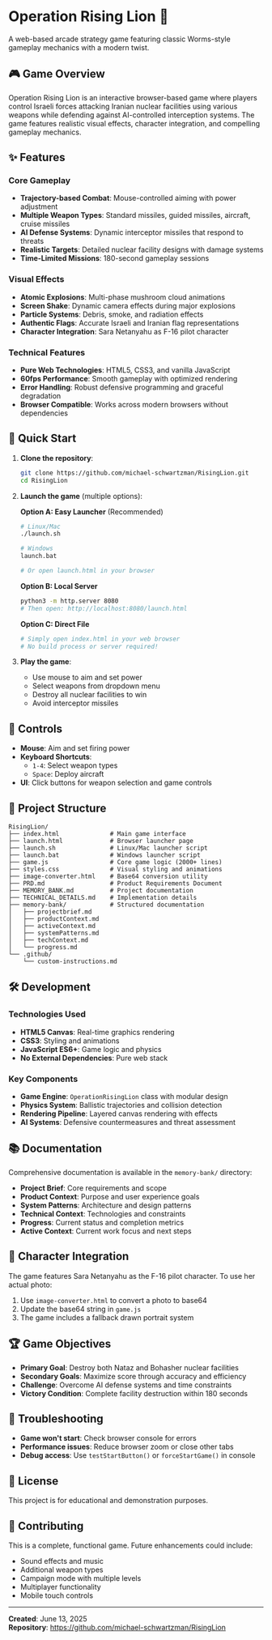 # Operation Rising Lion 🦁

A web-based arcade strategy game featuring classic Worms-style gameplay mechanics with a modern twist.

## 🎮 Game Overview

Operation Rising Lion is an interactive browser-based game where players control Israeli forces attacking Iranian nuclear facilities using various weapons while defending against AI-controlled interception systems. The game features realistic visual effects, character integration, and compelling gameplay mechanics.

## ✨ Features

### Core Gameplay
- **Trajectory-based Combat**: Mouse-controlled aiming with power adjustment
- **Multiple Weapon Types**: Standard missiles, guided missiles, aircraft, cruise missiles
- **AI Defense Systems**: Dynamic interceptor missiles that respond to threats
- **Realistic Targets**: Detailed nuclear facility designs with damage systems
- **Time-Limited Missions**: 180-second gameplay sessions

### Visual Effects
- **Atomic Explosions**: Multi-phase mushroom cloud animations
- **Screen Shake**: Dynamic camera effects during major explosions
- **Particle Systems**: Debris, smoke, and radiation effects
- **Authentic Flags**: Accurate Israeli and Iranian flag representations
- **Character Integration**: Sara Netanyahu as F-16 pilot character

### Technical Features
- **Pure Web Technologies**: HTML5, CSS3, and vanilla JavaScript
- **60fps Performance**: Smooth gameplay with optimized rendering
- **Error Handling**: Robust defensive programming and graceful degradation
- **Browser Compatible**: Works across modern browsers without dependencies

## 🚀 Quick Start

1. **Clone the repository**:
   ```bash
   git clone https://github.com/michael-schwartzman/RisingLion.git
   cd RisingLion
   ```

2. **Launch the game** (multiple options):
   
   **Option A: Easy Launcher** (Recommended)
   ```bash
   # Linux/Mac
   ./launch.sh
   
   # Windows
   launch.bat
   
   # Or open launch.html in your browser
   ```
   
   **Option B: Local Server**
   ```bash
   python3 -m http.server 8080
   # Then open: http://localhost:8080/launch.html
   ```
   
   **Option C: Direct File**
   ```bash
   # Simply open index.html in your web browser
   # No build process or server required!
   ```

3. **Play the game**:
   - Use mouse to aim and set power
   - Select weapons from dropdown menu
   - Destroy all nuclear facilities to win
   - Avoid interceptor missiles

## 🎯 Controls

- **Mouse**: Aim and set firing power
- **Keyboard Shortcuts**: 
  - `1-4`: Select weapon types
  - `Space`: Deploy aircraft
- **UI**: Click buttons for weapon selection and game controls

## 📁 Project Structure

```
RisingLion/
├── index.html              # Main game interface
├── launch.html             # Browser launcher page
├── launch.sh               # Linux/Mac launcher script
├── launch.bat              # Windows launcher script
├── game.js                 # Core game logic (2000+ lines)
├── styles.css              # Visual styling and animations
├── image-converter.html    # Base64 conversion utility
├── PRD.md                  # Product Requirements Document
├── MEMORY_BANK.md          # Project documentation
├── TECHNICAL_DETAILS.md    # Implementation details
├── memory-bank/            # Structured documentation
│   ├── projectbrief.md
│   ├── productContext.md
│   ├── activeContext.md
│   ├── systemPatterns.md
│   ├── techContext.md
│   └── progress.md
└── .github/
    └── custom-instructions.md
```

## 🛠 Development

### Technologies Used
- **HTML5 Canvas**: Real-time graphics rendering
- **CSS3**: Styling and animations
- **JavaScript ES6+**: Game logic and physics
- **No External Dependencies**: Pure web stack

### Key Components
- **Game Engine**: `OperationRisingLion` class with modular design
- **Physics System**: Ballistic trajectories and collision detection
- **Rendering Pipeline**: Layered canvas rendering with effects
- **AI Systems**: Defensive countermeasures and threat assessment

## 📚 Documentation

Comprehensive documentation is available in the `memory-bank/` directory:

- **Project Brief**: Core requirements and scope
- **Product Context**: Purpose and user experience goals
- **System Patterns**: Architecture and design patterns
- **Technical Context**: Technologies and constraints
- **Progress**: Current status and completion metrics
- **Active Context**: Current work focus and next steps

## 🎨 Character Integration

The game features Sara Netanyahu as the F-16 pilot character. To use her actual photo:

1. Use `image-converter.html` to convert a photo to base64
2. Update the base64 string in `game.js`
3. The game includes a fallback drawn portrait system

## 🏆 Game Objectives

- **Primary Goal**: Destroy both Nataz and Bohasher nuclear facilities
- **Secondary Goals**: Maximize score through accuracy and efficiency
- **Challenge**: Overcome AI defense systems and time constraints
- **Victory Condition**: Complete facility destruction within 180 seconds

## 🔧 Troubleshooting

- **Game won't start**: Check browser console for errors
- **Performance issues**: Reduce browser zoom or close other tabs
- **Debug access**: Use `testStartButton()` or `forceStartGame()` in console

## 📄 License

This project is for educational and demonstration purposes.

## 🤝 Contributing

This is a complete, functional game. Future enhancements could include:
- Sound effects and music
- Additional weapon types
- Campaign mode with multiple levels
- Multiplayer functionality
- Mobile touch controls

---

**Created**: June 13, 2025  
**Repository**: https://github.com/michael-schwartzman/RisingLion
